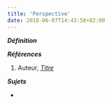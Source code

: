 ```yaml
---
title: 'Perspective'
date: 2018-06-07T14:43:58+02:00
---
```


***Définition*** 

>

***Références***

1. Auteur, <u>*Titre*</u>

***Sujets***

- 
